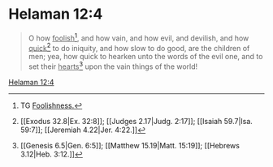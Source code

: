 # Helaman 12:4

> O how <u>foolish</u>[^a], and how vain, and how evil, and devilish, and how <u>quick</u>[^b] to do iniquity, and how slow to do good, are the children of men; yea, how quick to hearken unto the words of the evil one, and to set their <u>hearts</u>[^c] upon the vain things of the world!

[Helaman 12:4](https://www.churchofjesuschrist.org/study/scriptures/bofm/hel/12?lang=eng&id=p4#p4)


[^a]: TG [Foolishness.](https://www.churchofjesuschrist.org/study/scriptures/tg/foolishness?lang=eng)
[^b]: [[Exodus 32.8|Ex. 32:8]]; [[Judges 2.17|Judg. 2:17]]; [[Isaiah 59.7|Isa. 59:7]]; [[Jeremiah 4.22|Jer. 4:22.]]
[^c]: [[Genesis 6.5|Gen. 6:5]]; [[Matthew 15.19|Matt. 15:19]]; [[Hebrews 3.12|Heb. 3:12.]]
